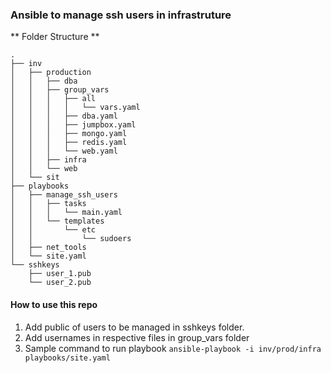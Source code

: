 ### Ansible to manage ssh users in infrastruture ###
** Folder Structure **
```
.
├── inv
│   ├── production
│   │   ├── dba
│   │   ├── group_vars
│   │   │   ├── all
│   │   │   │   └── vars.yaml
│   │   │   ├── dba.yaml
│   │   │   ├── jumpbox.yaml
│   │   │   ├── mongo.yaml
│   │   │   ├── redis.yaml
│   │   │   └── web.yaml
│   │   ├── infra
│   │   └── web
│   └── sit
├── playbooks
│   ├── manage_ssh_users
│   │   ├── tasks
│   │   │   └── main.yaml
│   │   └── templates
│   │       └── etc
│   │           └── sudoers
│   ├── net_tools
│   └── site.yaml
└── sshkeys
    ├── user_1.pub
    └── user_2.pub
```

#### How to use this repo ####
1. Add public of users to be managed in sshkeys folder.
2. Add usernames in respective files in group_vars folder
3. Sample command to run playbook
```ansible-playbook -i inv/prod/infra playbooks/site.yaml```
